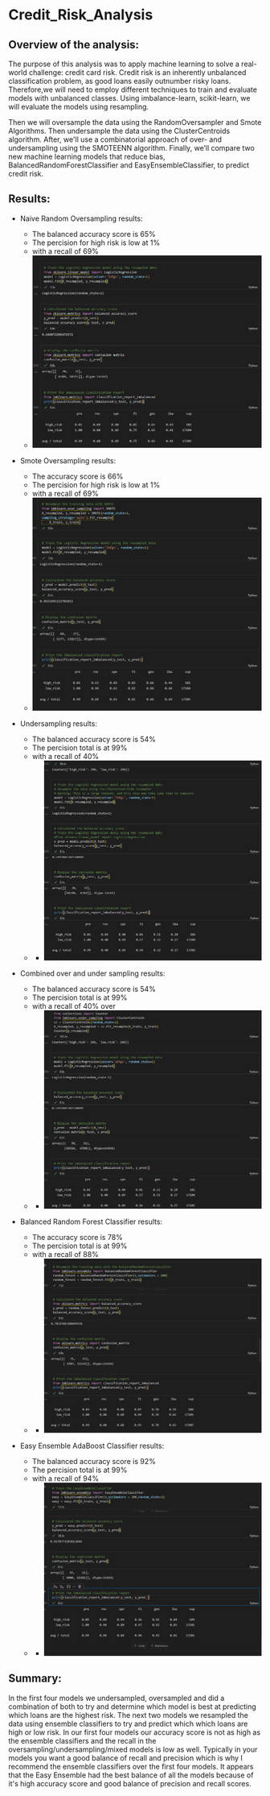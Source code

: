 # Credit_Risk_Analysis

## Overview of the analysis: 

The purpose of this analysis was to apply machine learning to solve a real-world challenge: credit card risk. Credit risk is an inherently unbalanced classification problem, as good loans easily outnumber risky loans. Therefore,we will need to employ different techniques to train and evaluate models with unbalanced classes. Using imbalance-learn, scikit-learn, we will evaluate the models using resampling.

Then we will oversample the data using the RandomOversampler and Smote Algorithms. Then undersample the data using the ClusterCentroids algorithm. After, we'll use a combinatorial approach of over- and undersampling using the SMOTEENN algorithm. Finally, we’ll compare two new machine learning models that reduce bias, BalancedRandomForestClassifier and EasyEnsembleClassifier, to predict credit risk. 

## Results: 

- Naive Random Oversampling results:
    * The balanced accuracy score is 65%
    * The percision for high risk is low at  1%
    * with a recall of 69%
    * ![NaiveOvrSampl.PNG](images/NaiveOvrSampl.PNG)

- Smote Oversampling results:
    * The accuracy score is 66%
    * The percision for high risk is low at  1%
    * with a recall of 69%
    * ![SmoteOvrSampl.PNG](images/SmoteOvrSampl.PNG)


- Undersampling results:
    * The balanced accuracy score is 54%
    * The percision total is at 99%
    * with a recall of 40%
    * * ![UndersampleResults.PNG](images/UndersampleResults.PNG)


- Combined over and under sampling results:
    * The balanced accuracy score is 54%
    * The percision total is at  99%
    * with a recall of 40% over
    * * ![CombOvrUndrResults.PNG](images/CombOvrUndrResults.PNG)

- Balanced Random Forest Classifier results:
    * The accuracy score is 78%
    * The percision total is at 99%
    * with a recall of 88%
    * * ![Balanced.PNG](images/Balanced.PNG)

- Easy Ensemble AdaBoost Classifier results:
    * The balanced accuracy score is 92%
    * The percision total is at 99%
    * with a recall of 94%
    * * ![EasyEnsemble.PNG](images/EasyEnsemble.PNG)

## Summary: 

In the first four models we undersampled, oversampled and did a combination of both to try and determine which model is best at predicting which loans are the highest risk. The next two models we resampled the data using ensemble classifiers to try and predict which which loans are high or low risk. In our first four models our accuracy score is not as high as the ensemble classifiers and the recall in the oversampling/undersampling/mixed models is low as well. Typically in your models you want a good balance of recall and precision which is why I recommend the ensemble classifiers over the first four models. It appears that the Easy Ensemble had the best balance of all the models because of it's high accuracy score and good balance of precision and recall scores.

